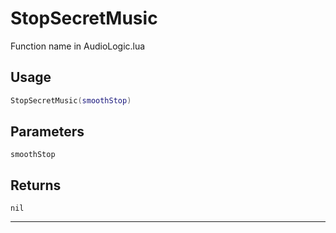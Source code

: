 # StopSecretMusic
Function name in AudioLogic.lua
## Usage
```lua
StopSecretMusic(smoothStop)
```
## Parameters
`smoothStop`
## Returns
`nil`

---